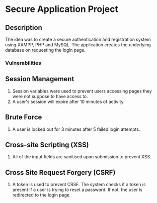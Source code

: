# Secure Application Project
## Description
The idea was to create a secure authentication and registration system using XAMPP, PHP and MySQL. The application creates the underlying database on requesting the login page. 

### Vulnerabilities
## Session Management
1) Session variables were used to prevent users accessing pages they were not suppose to have access to.
2) A user's session will expire after 10 minutes of activity. 

## Brute Force
1) A user is locked out for 3 minutes after 5 failed login attempts.

## Cross-site Scripting (XSS)
1) All of the input fields are sanitised upon submission to prevent XSS.

## Cross Site Request Forgery (CSRF)
1) A token is used to prevent CRSF. The system checks if a token is present if a user is trying to reset a password. If not, the user is redirected to the login page.
